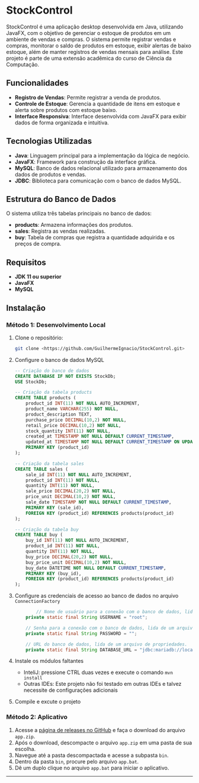 # StockControl

StockControl é uma aplicação desktop desenvolvida em Java, utilizando JavaFX, com o objetivo de gerenciar o estoque de produtos em um ambiente de vendas e compras. O sistema permite registrar vendas e compras, monitorar o saldo de produtos em estoque, exibir alertas de baixo estoque, além de manter registros de vendas mensais para análise. Este projeto é parte de uma extensão acadêmica do curso de Ciência da Computação.

## Funcionalidades

- **Registro de Vendas**: Permite registrar a venda de produtos.
- **Controle de Estoque**: Gerencia a quantidade de itens em estoque e alerta sobre produtos com estoque baixo.
- **Interface Responsiva**: Interface desenvolvida com JavaFX para exibir dados de forma organizada e intuitiva.

## Tecnologias Utilizadas

- **Java**: Linguagem principal para a implementação da lógica de negócio.
- **JavaFX**: Framework para construção da interface gráfica.
- **MySQL**: Banco de dados relacional utilizado para armazenamento dos dados de produtos e vendas.
- **JDBC**: Biblioteca para comunicação com o banco de dados MySQL.

## Estrutura do Banco de Dados

O sistema utiliza três tabelas principais no banco de dados:

- **products**: Armazena informações dos produtos.
- **sales**: Registra as vendas realizadas.
- **buy**: Tabela de compras que registra a quantidade adquirida e os preços de compra.

## Requisitos

- **JDK 11 ou superior**
- **JavaFX**
- **MySQL**

## Instalação

### Método 1: Desenvolvimento Local

1. Clone o repositório:
    
    ```bash
    git clone <https://github.com/GuilhermeIgnacio/StockControl.git>
    ```
    
2. Configure o banco de dados MySQL
    
    ```sql
    -- Criação do banco de dados
    CREATE DATABASE IF NOT EXISTS StockDb;
    USE StockDb;
    
    -- Criação da tabela products
    CREATE TABLE products (
        product_id INT(11) NOT NULL AUTO_INCREMENT,
        product_name VARCHAR(255) NOT NULL,
        product_description TEXT,
        purchase_price DECIMAL(10,2) NOT NULL,
        retail_price DECIMAL(10,2) NOT NULL,
        stock_quantity INT(11) NOT NULL,
        created_at TIMESTAMP NOT NULL DEFAULT CURRENT_TIMESTAMP,
        updated_at TIMESTAMP NOT NULL DEFAULT CURRENT_TIMESTAMP ON UPDATE CURRENT_TIMESTAMP,
        PRIMARY KEY (product_id)
    );
    
    -- Criação da tabela sales
    CREATE TABLE sales (
        sale_id INT(11) NOT NULL AUTO_INCREMENT,
        product_id INT(11) NOT NULL,
        quantity INT(11) NOT NULL,
        sale_price DECIMAL(20,2) NOT NULL,
        price_unit DECIMAL(10,2) NOT NULL,
        sale_date TIMESTAMP NOT NULL DEFAULT CURRENT_TIMESTAMP,
        PRIMARY KEY (sale_id),
        FOREIGN KEY (product_id) REFERENCES products(product_id)
    );
    
    -- Criação da tabela buy
    CREATE TABLE buy (
        buy_id INT(11) NOT NULL AUTO_INCREMENT,
        product_id INT(11) NOT NULL,
        quantity INT(11) NOT NULL,
        buy_price DECIMAL(20,2) NOT NULL,
        buy_price_unit DECIMAL(10,2) NOT NULL,
        buy_date DATETIME NOT NULL DEFAULT CURRENT_TIMESTAMP,
        PRIMARY KEY (buy_id),
        FOREIGN KEY (product_id) REFERENCES products(product_id)
    );
    
    ```
    
3. Configure as credenciais de acesso ao banco de dados no arquivo `ConnectionFactory`
    
    ```java
     		// Nome de usuário para a conexão com o banco de dados, lido de um arquivo de propriedades.
        private static final String USERNAME = "root";
    
        // Senha para a conexão com o banco de dados, lida de um arquivo de propriedades.
        private static final String PASSWORD = "";
    
        // URL do banco de dados, lida de um arquivo de propriedades.
        private static final String DATABASE_URL = "jdbc:mariadb://localhost:3306/StockDb";
    ```
    
4. Instale os módulos faltantes
    - InteliJ: pressione CTRL duas vezes e execute o comando `mvn install`
    - Outras IDEs: Este projeto não foi testado em outras IDEs e talvez necessite de configurações adicionais
5. Compile e excute o projeto

### Método 2: Aplicativo

1. Acesse a [página de releases no GitHub](https://www.github.com/GuilhermeIgnacio/StockControl/releases/latest) e faça o download do arquivo `app.zip`.
2. Após o download, descompacte o arquivo `app.zip` em uma pasta de sua escolha.
3. Navegue até a pasta descompactada e acesse a subpasta `bin`.
4. Dentro da pasta `bin`, procure pelo arquivo `app.bat`.
5. Dê um duplo clique no arquivo `app.bat` para iniciar o aplicativo.

---
